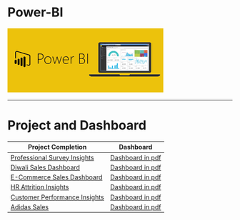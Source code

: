 # Power-BI

![alt image](https://github.com/Aayush-Basnet/AayushBasnet.github.io/blob/5817bd4015ef19bd920846ea3f7336f4f6d7ee9d/images/powerbi.png)

--------------------------------------------------------------------------------------
# Project and Dashboard

Project Completion    | Dashboard
---------------  | ----------------- 
[Professional Survey Insights](https://github.com/Aayush-Basnet/Power-BI/blob/main/Power%20BI%20Project/Data%20Professional%20Survery%20Dashboard.pbix)    | [Dashboard in pdf](https://github.com/Aayush-Basnet/Power-BI/blob/main/Data%20Professional%20Survery%20Dashboard.pdf)
[Diwali Sales Dashboard](https://github.com/Aayush-Basnet/Power-BI/blob/main/Power%20BI%20Project/E-Commerce%20Sales%20Dashboard.pbix)   | [Dashboard in pdf](https://github.com/Aayush-Basnet/Power-BI/blob/61e7f93378b85a6bd64f3fd35ced877ff00d08ce/Diwali%20Sales%20Analysis.pdf)
[E-Commerce Sales Dashboard](https://github.com/Aayush-Basnet/Power-BI/blob/main/Power%20BI%20Project/Diwali%20Sales%20Analysis.pbix)     | [Dashboard in pdf](https://github.com/Aayush-Basnet/Power-BI/blob/main/E-Commerce%20Sales%20Dashboard.pdf)
[HR Attrition Insights](https://github.com/Aayush-Basnet/Power-BI/blob/main/Power%20BI%20Project/HR%20Analytic%20Dashboard.pbix)      | [Dashboard in pdf](https://github.com/Aayush-Basnet/Power-BI/blob/main/HR%20Analytic%20Dashboard.pdf)
[Customer Performance Insights](https://github.com/Aayush-Basnet/Power-BI/blob/main/Power%20BI%20Project/CustomerPerformance.pbix)   | [Dashboard in pdf](https://github.com/Aayush-Basnet/Power-BI/blob/main/CustomerPerformance.pdf)
[Adidas Sales](https://github.com/Aayush-Basnet/Power-BI/blob/main/Power%20BI%20Project/Adidas%20Sales%20Dashboard.pbix)   | [Dashboard in pdf](https://github.com/Aayush-Basnet/Power-BI/blob/main/Adidas%20Sales%20Dashboard.pdf)


